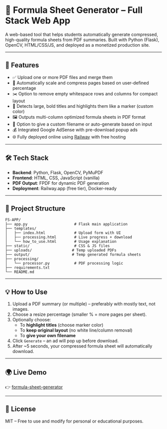 # 📘 Formula Sheet Generator – Full Stack Web App

A web-based tool that helps students automatically generate compressed, high-quality formula sheets from PDF summaries. Built with Python (Flask), OpenCV, HTML/CSS/JS, and deployed as a monetized production site.

---

## 🚀 Features

- ✅ Upload one or more PDF files and merge them
- 📏 Automatically scale and compress pages based on user-defined percentage
- ✂️ Option to remove empty whitespace rows and columns for compact layout
- 🧠 Detects large, bold titles and highlights them like a marker (custom color)
- 🖼️ Outputs multi-column optimized formula sheets in PDF format
- 📁 Option to give a custom filename or auto-generate based on input
- 💰 Integrated Google AdSense with pre-download popup ads
- 🌐 Fully deployed online using [Railway](https://railway.app) with free hosting

---

## 🛠️ Tech Stack

- **Backend**: Python, Flask, OpenCV, PyMuPDF
- **Frontend**: HTML, CSS, JavaScript (vanilla)
- **PDF Output**: FPDF for dynamic PDF generation
- **Deployment**: Railway.app (free tier), Docker-ready

---

## 📂 Project Structure

```
FS-APP/
├── app.py                     # Flask main application
├── templates/
│   ├── index.html             # Upload form with UI
│   ├── processing.html        # Live progress + download
│   └── how_to_use.html        # Usage explanation
├── static/                    # CSS & JS files
├── uploads/                  # Temp uploaded PDFs
├── output/                   # Temp generated formula sheets
├── processing/
│   └── processor.py           # PDF processing logic
├── requirements.txt
└── README.md
```

---

## 💡 How to Use

1. Upload a PDF summary (or multiple) – preferably with mostly text, not images.
2. Choose a resize percentage (smaller % = more pages per sheet).
3. Optionally choose:
   - To **highlight titles** (choose marker color)
   - To **keep original layout** (no white line/column removal)
   - To **give your own filename**
4. Click `Generate` – an ad will pop up before download.
5. After ~5 seconds, your compressed formula sheet will automatically download.

---

## 🌍 Live Demo

👉 [formula-sheet-generator](https://your-live-url.com)

---

## 📝 License

MIT – Free to use and modify for personal or educational purposes.

